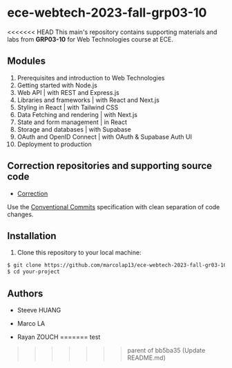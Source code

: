 # ece-webtech-2023-fall-grp03-10

<<<<<<< HEAD
This main's repository contains supporting materials and labs from **GRP03-10** for Web Technologies course at ECE.

## Modules

1. Prerequisites and introduction to Web Technologies
2. Getting started with Node.js
3. Web API | with REST and Express.js
4. Libraries and frameworks | with React and Next.js
5. Styling in React | with Tailwind CSS
6. Data Fetching and rendering | with Next.js
7. State and form management | in React
8. Storage and databases | with Supabase
9. OAuth and OpenID Connect | with OAuth & Supabase Auth UI
10. Deployment to production

## Correction repositories and supporting source code

- [Correction](https://github.com/adaltas/ece-webtech-2023-fall-gr03/)

Use the [Conventional Commits](https://www.conventionalcommits.org/en/v1.0.0/) specification with clean separation of code changes.

## Installation

1. Clone this repository to your local machine:

```bash
$ git clone https://github.com/marcolap13/ece-webtech-2023-fall-gr03-10
$ cd your-project
```

## Authors

- Steeve HUANG

- Marco LA

- Rayan ZOUCH
=======
test
>>>>>>> parent of bb5ba35 (Update README.md)
